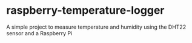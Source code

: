 # raspberry-temperature-logger
A simple project to measure temperature and humidity using the DHT22 sensor and a Raspberry Pi
